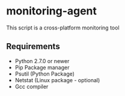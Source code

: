 # monitoring-agent
This script is a cross-platform monitoring tool

## Requirements

- Python 2.7.0 or newer
- Pip Package manager
- Psutil (Python Package)
- Netstat (Linux package - optional)
- Gcc compiler
